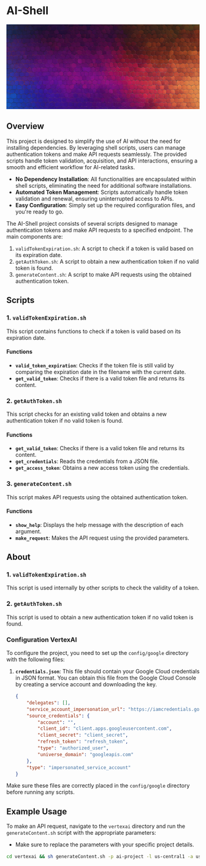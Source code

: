 # AI-Shell

![Project Overview](assets/abs.png)

## Overview
This project is designed to simplify the use of AI without the need for installing dependencies. By leveraging shell scripts, users can manage authentication tokens and make API requests seamlessly. The provided scripts handle token validation, acquisition, and API interactions, ensuring a smooth and efficient workflow for AI-related tasks.

- **No Dependency Installation**: All functionalities are encapsulated within shell scripts, eliminating the need for additional software installations.
- **Automated Token Management**: Scripts automatically handle token validation and renewal, ensuring uninterrupted access to APIs.
- **Easy Configuration**: Simply set up the required configuration files, and you're ready to go.


The AI-Shell project consists of several scripts designed to manage authentication tokens and make API requests to a specified endpoint. The main components are:

1. `validTokenExpiration.sh`: A script to check if a token is valid based on its expiration date.
2. `getAuthToken.sh`: A script to obtain a new authentication token if no valid token is found.
3. `generateContent.sh`: A script to make API requests using the obtained authentication token.

## Scripts

### 1. `validTokenExpiration.sh`

This script contains functions to check if a token is valid based on its expiration date.

#### Functions

- **`valid_token_expiration`**: Checks if the token file is still valid by comparing the expiration date in the filename with the current date.
- **`get_valid_token`**: Checks if there is a valid token file and returns its content.

### 2. `getAuthToken.sh`

This script checks for an existing valid token and obtains a new authentication token if no valid token is found.

#### Functions

- **`get_valid_token`**: Checks if there is a valid token file and returns its content.
- **`get_credentials`**: Reads the credentials from a JSON file.
- **`get_access_token`**: Obtains a new access token using the credentials.

### 3. `generateContent.sh`

This script makes API requests using the obtained authentication token.

#### Functions

- **`show_help`**: Displays the help message with the description of each argument.
- **`make_request`**: Makes the API request using the provided parameters.

## About

### 1. `validTokenExpiration.sh`

This script is used internally by other scripts to check the validity of a token.

### 2. `getAuthToken.sh`

This script is used to obtain a new authentication token if no valid token is found.

### Configuration VertexAI

To configure the project, you need to set up the `config/google` directory with the following files:

1. **`credentials.json`**: This file should contain your Google Cloud credentials in JSON format. You can obtain this file from the Google Cloud Console by creating a service account and downloading the key.
    ```json
    {    
        "delegates": [],
        "service_account_impersonation_url": "https://iamcredentials.googleapis.com/v1/projects/-/serviceAccounts/service@company.iam.gserviceaccount.com:generateAccessToken",
        "source_credentials": {
            "account": "",
            "client_id": "client.apps.googleusercontent.com",
            "client_secret": "client_secret",
            "refresh_token": "refresh_token",
            "type": "authorized_user",
            "universe_domain": "googleapis.com"
        },
        "type": "impersonated_service_account"
    }
    ```

Make sure these files are correctly placed in the `config/google` directory before running any scripts.


## Example Usage

To make an API request, navigate to the `vertexai` directory and run the `generateContent.sh` script with the appropriate parameters:
* Make sure to replace the parameters with your specific project details. 

```sh
cd vertexai && sh generateContent.sh -p ai-project -l us-central1 -a us-central1-aiplatform.googleapis.com -m gemini-1.5-flash-002 -r ../prompt/request.json 
```


